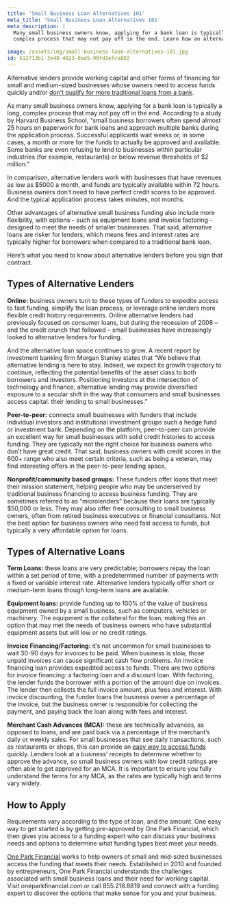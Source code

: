 ```yaml
---
title: 'Small Business Loan Alternatives 101'
meta_title: 'Small Business Loan Alternatives 101'
meta_description: |
  Many small business owners know, applying for a bank loan is typically a long,
  complex process that may not pay off in the end. Learn how an alternative to business loans can help!
  
image: /assets/img/small-business-loan-alternatives-101.jpg
id: 612713b1-3e48-4023-8ad5-90fd1efca082
---
```

Alternative lenders provide working capital and other forms of financing for small and medium-sized businesses whose owners need to access funds quickly and/or [don’t qualify for more traditional loans from a bank](https://www.oneparkfinancial.com/pre-qualification). 

As many small business owners know, applying for a bank loan is typically a long, complex process that may not pay off in the end. According to a study by Harvard Business School, “small business borrowers often spend almost 25 hours on paperwork for bank loans and approach multiple banks during the application process. Successful applicants wait weeks or, in some cases, a month or more for the funds to actually be approved and available. Some banks are even refusing to lend to businesses within particular industries (for example, restaurants) or below revenue thresholds of $2 million.” 

In comparison, alternative lenders work with businesses that have revenues as low as $5000 a month, and funds are typically available within 72 hours. Business owners don’t need to have perfect credit scores to be approved. And the typical application process takes minutes, not months.

Other advantages of alternative small business funding also include more flexibility, with options – such as equipment loans and invoice factoring - designed to meet the needs of smaller businesses. That said, alternative loans are risker for lenders, which means fees and interest rates are typically higher for borrowers when compared to a traditional bank loan. 

Here’s what you need to know about alternative lenders before you sign that contract.

## Types of Alternative Lenders

**Online:** business owners turn to these types of funders to expedite access to fast funding, simplify the loan process, or leverage online lenders more flexible credit history requirements. Online alternative lenders had previously focused on consumer loans, but during the recession of 2008 – and the credit crunch that followed – small businesses have increasingly looked to alternative lenders for funding. 

And the alternative loan space continues to grow. A recent report by investment banking firm Morgan Stanley states that “We believe that alternative lending is here to stay. Indeed, we expect its growth trajectory to continue, reflecting the potential benefits of the asset class to both borrowers and investors. Positioning investors at the intersection of technology and finance, alternative lending may provide diversified exposure to a secular shift in the way that consumers and small businesses access capital. their lending to small businesses.”

**Peer-to-peer:** connects small businesses with funders that include individual investors and institutional investment groups such a hedge fund or investment bank. Depending on the platform, peer-to-peer can provide an excellent way for small businesses with solid credit histories to access funding. They are typically not the right choice for business owners who don’t have great credit. That said, business owners with credit scores in the 600+ range who also meet certain criteria, such as being a veteran, may find interesting offers in the peer-to-peer lending space.

**Nonprofit/community based groups:** These funders offer loans that meet their mission statement, helping people who may be underserved by traditional business financing to access business funding. They are sometimes referred to as “microlenders” because their loans are typically $50,000 or less. They may also offer free consulting to small business owners, often from retired business executives or financial consultants. Not the best option for business owners who need fast access to funds, but typically a very affordable option for loans.

## Types of Alternative Loans

**Term Loans:** these loans are very predictable; borrowers repay the loan within a set period of time, with a predetermined number of payments with a fixed or variable interest rate. Alternative lenders typically offer short or medium-term loans though long-term loans are available. 

**Equipment loans:** provide funding up to 100% of the value of business equipment owned by a small business, such as computers, vehicles or machinery. The equipment is the collateral for the loan, making this an option that may met the needs of business owners who have substantial equipment assets but will low or no credit ratings.

**Invoice Financing/Factoring:** it’s not uncommon for small businesses to wait 30-90 days for invoices to be paid. When business is slow, those unpaid invoices can cause significant cash flow problems. An invoice financing loan provides expedited access to funds. There are two options for invoice financing: a factoring loan and a discount loan. With factoring, the lender funds the borrower with a portion of the amount due on invoices. The lender then collects the full invoice amount, plus fees and interest. With invoice discounting, the funder loans the business owner a percentage of the invoice, but the business owner is responsible for collecting the payment, and paying back the loan along with fees and interest. 

**Merchant Cash Advances (MCA):** these are technically advances, as opposed to loans, and are paid back via a percentage of the merchant’s daily or weekly sales. For small businesses that see daily transactions, such as restaurants or shops, this can provide an [easy way to access funds](https://www.oneparkfinancial.com/blog/understanding-a-merchant-cash-advance) quickly. Lenders look at a business’ receipts to determine whether to approve the advance, so small business owners with low credit ratings are often able to get approved for an MCA. It is important to ensure you fully understand the terms for any MCA, as the rates are typically high and terms vary widely. 

## How to Apply

Requirements vary according to the type of loan, and the amount. One easy way to get started is by getting pre-approved by One Park Financial, which then gives you access to a funding expert who can discuss your business needs and options to determine what funding types best meet your needs.

[One Park Financial](https://www.oneparkfinancial.com/) works to help owners of small and mid-sized businesses access the funding that meets their needs. Established in 2010 and founded by entrepreneurs, One Park Financial understands the challenges associated with small business loans and their need for working capital. Visit oneparkfinancial.com or call 855.218.8819 and connect with a funding expert to discover the options that make sense for you and your business.
